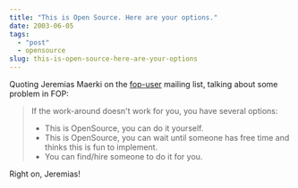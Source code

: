```yaml
---
title: "This is Open Source. Here are your options."
date: 2003-06-05
tags: 
  - "post"
  - opensource
slug: this-is-open-source-here-are-your-options
---
```


Quoting Jeremias Maerki on the
[fop-user](https://lists.apache.org/thread/hmmoc1hskswtotg3rqhpk6ohfk54xgw8)
mailing list, talking about some problem in FOP:

> If the work-around doesn't work for you, you have several options:
>
> * This is OpenSource, you can do it yourself.
> * This is OpenSource, you can wait until someone has free time and thinks this is fun to implement.
> * You can find/hire someone to do it for you.

Right on, Jeremias!
